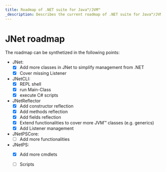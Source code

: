 ```yaml
---
title: Roadmap of .NET suite for Java™/JVM™
_description: Describes the current roadmap of .NET suite for Java™/JVM™
---
```


# JNet roadmap

The roadmap can be synthetized in the following points:

* JNet:
  - [x] Add more classes in JNet to simplify management from .NET
  - [x] Cover missing Listener
* JNetCLI:
  - [x] REPL shell
  - [x] run Main-Class
  - [x] execute C# scripts
* JNetReflector
  - [x] Add constructor reflection  
  - [x] Add methods reflection
  - [x] Add fields reflection
  - [x] Extend functionalities to cover more JVM™ classes (e.g. generics)
  - [x] Add Listener management
* JNetPSCore:
	- [ ] Add more functionalities
* JNetPS:
  - [x] Add more cmdlets 
  - [ ] Scripts
	